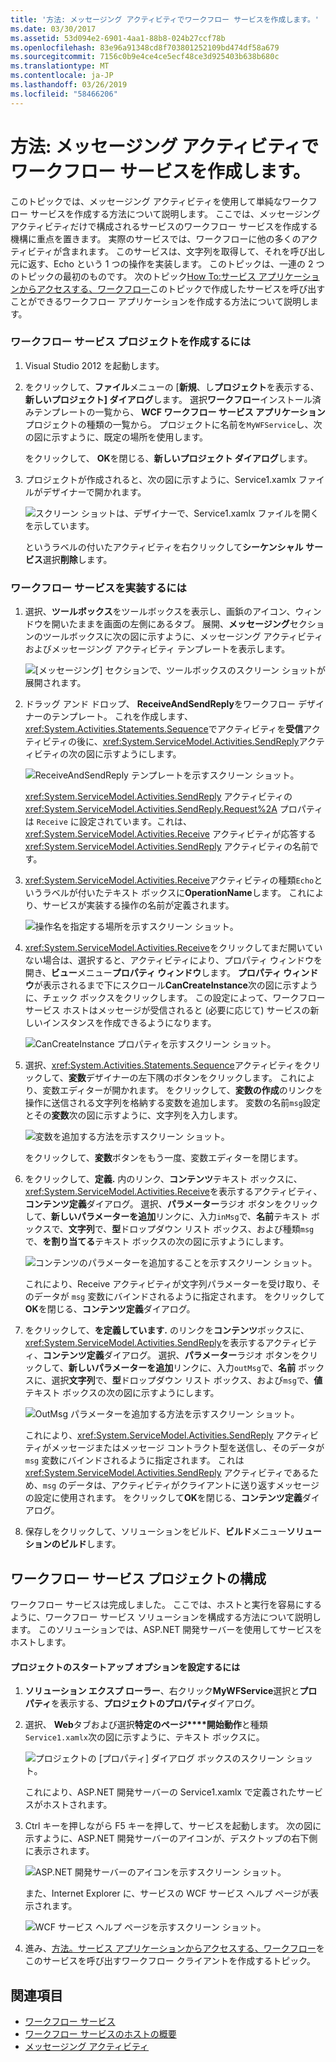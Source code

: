 ```yaml
---
title: '方法: メッセージング アクティビティでワークフロー サービスを作成します。'
ms.date: 03/30/2017
ms.assetid: 53d094e2-6901-4aa1-88b8-024b27ccf78b
ms.openlocfilehash: 83e96a91348cd8f703801252109bd474df58a679
ms.sourcegitcommit: 7156c0b9e4ce4ce5ecf48ce3d925403b638b680c
ms.translationtype: MT
ms.contentlocale: ja-JP
ms.lasthandoff: 03/26/2019
ms.locfileid: "58466206"
---
```

# <a name="how-to-create-a-workflow-service-with-messaging-activities"></a>方法: メッセージング アクティビティでワークフロー サービスを作成します。
このトピックでは、メッセージング アクティビティを使用して単純なワークフロー サービスを作成する方法について説明します。 ここでは、メッセージング アクティビティだけで構成されるサービスのワークフロー サービスを作成する機構に重点を置きます。 実際のサービスでは、ワークフローに他の多くのアクティビティが含まれます。 このサービスは、文字列を取得して、それを呼び出し元に返す、Echo という 1 つの操作を実装します。 このトピックは、一連の 2 つのトピックの最初のものです。 次のトピック[How To:サービス アプリケーションからアクセスする、ワークフロー](../../../../docs/framework/wcf/feature-details/how-to-access-a-service-from-a-workflow-application.md)このトピックで作成したサービスを呼び出すことができるワークフロー アプリケーションを作成する方法について説明します。  
  
### <a name="to-create-a-workflow-service-project"></a>ワークフロー サービス プロジェクトを作成するには  
  
1.  Visual Studio 2012 を起動します。  
  
2.  をクリックして、**ファイル**メニューの [**新規**、し**プロジェクト**を表示する、**新しいプロジェクト] ダイアログ**します。 選択**ワークフロー**インストール済みテンプレートの一覧から、 **WCF ワークフロー サービス アプリケーション**プロジェクトの種類の一覧から。 プロジェクトに名前を`MyWFService`し、次の図に示すように、既定の場所を使用します。  
  
     をクリックして、 **OK**を閉じる、**新しいプロジェクト ダイアログ**します。  
  
3.  プロジェクトが作成されると、次の図に示すように、Service1.xamlx ファイルがデザイナーで開かれます。  
  
     ![スクリーン ショットは、デザイナーで、Service1.xamlx ファイルを開くを示しています。](./media/how-to-create-a-workflow-service-with-messaging-activities/default-workflow-service.jpg)  
  
     というラベルの付いたアクティビティを右クリックして**シーケンシャル サービス**選択**削除**します。  
  
### <a name="to-implement-the-workflow-service"></a>ワークフロー サービスを実装するには  
  
1.  選択、**ツールボックス**をツールボックスを表示し、画鋲のアイコン、ウィンドウを開いたままを画面の左側にあるタブ。 展開、**メッセージング**セクションのツールボックスに次の図に示すように、メッセージング アクティビティおよびメッセージング アクティビティ テンプレートを表示します。  
  
     ![[メッセージング] セクションで、ツールボックスのスクリーン ショットが展開されます。](./media/how-to-create-a-workflow-service-with-messaging-activities/toolbox-messaging-section.jpg)  
  
2.  ドラッグ アンド ドロップ、 **ReceiveAndSendReply**をワークフロー デザイナーのテンプレート。 これを作成します、<xref:System.Activities.Statements.Sequence>でアクティビティを**受信**アクティビティの後に、<xref:System.ServiceModel.Activities.SendReply>アクティビティの次の図に示すようにします。  
  
     ![ReceiveAndSendReply テンプレートを示すスクリーン ショット。](./media/how-to-create-a-workflow-service-with-messaging-activities/receiveandsendreply-template.jpg)  
  
     <xref:System.ServiceModel.Activities.SendReply> アクティビティの <xref:System.ServiceModel.Activities.SendReply.Request%2A> プロパティは `Receive` に設定されています。これは、<xref:System.ServiceModel.Activities.Receive> アクティビティが応答する <xref:System.ServiceModel.Activities.SendReply> アクティビティの名前です。  
  
3.  <xref:System.ServiceModel.Activities.Receive>アクティビティの種類`Echo`というラベルが付いたテキスト ボックスに**OperationName**します。 これにより、サービスが実装する操作の名前が定義されます。  
  
     ![操作名を指定する場所を示すスクリーン ショット。](./media/how-to-create-a-workflow-service-with-messaging-activities/define-operation-name.jpg)  
  
4.  <xref:System.ServiceModel.Activities.Receive>をクリックしてまだ開いていない場合は、選択すると、アクティビティにより、プロパティ ウィンドウを開き、**ビュー**メニュー**プロパティ ウィンドウ**します。 **プロパティ ウィンドウ**が表示されるまで下にスクロール**CanCreateInstance**次の図に示すように、チェック ボックスをクリックします。 この設定によって、ワークフロー サービス ホストはメッセージが受信されると (必要に応じて) サービスの新しいインスタンスを作成できるようになります。  
  
     ![CanCreateInstance プロパティを示すスクリーン ショット。](./media/how-to-create-a-workflow-service-with-messaging-activities/cancreateinstance-property.jpg)  
  
5.  選択、<xref:System.Activities.Statements.Sequence>アクティビティをクリックして、**変数**デザイナーの左下隅のボタンをクリックします。 これにより、変数エディターが開かれます。 をクリックして、**変数の作成**のリンクを操作に送信される文字列を格納する変数を追加します。 変数の名前`msg`設定とその**変数**次の図に示すように、文字列を入力します。  
  
     ![変数を追加する方法を示すスクリーン ショット。](./media/how-to-create-a-workflow-service-with-messaging-activities/add-variable-msg-string.jpg)  
  
     をクリックして、**変数**ボタンをもう一度、変数エディターを閉じます。  
  
6.  をクリックして、**定義.** 内のリンク、**コンテンツ**テキスト ボックスに、<xref:System.ServiceModel.Activities.Receive>を表示するアクティビティ、**コンテンツ定義**ダイアログ。 選択、**パラメーター**ラジオ ボタンをクリックして、**新しいパラメーターを追加**リンクに、入力`inMsg`で、**名前**テキスト ボックスで、**文字列**で、**型**ドロップダウン リスト ボックス、および種類`msg`で、**を割り当てる**テキスト ボックスの次の図に示すようにします。  
  
     ![コンテンツのパラメーターを追加することを示すスクリーン ショット。](./media/how-to-create-a-workflow-service-with-messaging-activities/adding-parameters-content.jpg)  
  
     これにより、Receive アクティビティが文字列パラメーターを受け取り、そのデータが `msg` 変数にバインドされるように指定されます。 をクリックして**OK**を閉じる、**コンテンツ定義**ダイアログ。  
  
7.  をクリックして、**を定義しています.** のリンクを**コンテンツ**ボックスに、<xref:System.ServiceModel.Activities.SendReply>を表示するアクティビティ、**コンテンツ定義**ダイアログ。 選択、**パラメーター**ラジオ ボタンをクリックして、**新しいパラメーターを追加**リンクに、入力`outMsg`で、**名前** ボックスに、選択**文字列**で、**型**ドロップダウン リスト ボックス、および`msg`で、**値**テキスト ボックスの次の図に示すようにします。  
  
     ![OutMsg パラメーターを追加する方法を示すスクリーン ショット。](./media/how-to-create-a-workflow-service-with-messaging-activities/outmsg-parameters-content.jpg)  
  
     これにより、<xref:System.ServiceModel.Activities.SendReply> アクティビティがメッセージまたはメッセージ コントラクト型を送信し、そのデータが `msg` 変数にバインドされるように指定されます。 これは <xref:System.ServiceModel.Activities.SendReply> アクティビティであるため、`msg` のデータは、アクティビティがクライアントに送り返すメッセージの設定に使用されます。 をクリックして**OK**を閉じる、**コンテンツ定義**ダイアログ。  
  
8.  保存しをクリックして、ソリューションをビルド、**ビルド**メニュー**ソリューションのビルド**します。  
  
## <a name="configure-the-workflow-service-project"></a>ワークフロー サービス プロジェクトの構成  
 ワークフロー サービスは完成しました。 ここでは、ホストと実行を容易にするように、ワークフロー サービス ソリューションを構成する方法について説明します。 このソリューションでは、ASP.NET 開発サーバーを使用してサービスをホストします。  
  
#### <a name="to-set-project-start-up-options"></a>プロジェクトのスタートアップ オプションを設定するには  
  
1.  **ソリューション エクスプ ローラー**、右クリック**MyWFService**選択と**プロパティ**を表示する、**プロジェクトのプロパティ**ダイアログ。  
  
2.  選択、 **Web**タブおよび選択**特定のページ****開始動作**と種類`Service1.xamlx`次の図に示すように、テキスト ボックスに。  
  
     ![プロジェクトの [プロパティ] ダイアログ ボックスのスクリーン ショット。](./media/how-to-create-a-workflow-service-with-messaging-activities/project-properties-dialog.jpg)  
  
     これにより、ASP.NET 開発サーバーの Service1.xamlx で定義されたサービスがホストされます。  
  
3.  Ctrl キーを押しながら F5 キーを押して、サービスを起動します。 次の図に示すように、ASP.NET 開発サーバーのアイコンが、デスクトップの右下側に表示されます。  
  
     ![ASP.NET 開発サーバーのアイコンを示すスクリーン ショット。](./media/how-to-create-a-workflow-service-with-messaging-activities/asp-net-dev-server-icon.jpg)  
  
     また、Internet Explorer に、サービスの WCF サービス ヘルプ ページが表示されます。  
  
     ![WCF サービス ヘルプ ページを示すスクリーン ショット。](./media/how-to-create-a-workflow-service-with-messaging-activities/wcf-service-help-page.jpg)  
  
4.  進み、[方法。サービス アプリケーションからアクセスする、ワークフロー](../../../../docs/framework/wcf/feature-details/how-to-access-a-service-from-a-workflow-application.md)をこのサービスを呼び出すワークフロー クライアントを作成するトピック。  
  
## <a name="see-also"></a>関連項目
- [ワークフロー サービス](../../../../docs/framework/wcf/feature-details/workflow-services.md)
- [ワークフロー サービスのホストの概要](../../../../docs/framework/wcf/feature-details/hosting-workflow-services-overview.md)
- [メッセージング アクティビティ](../../../../docs/framework/wcf/feature-details/messaging-activities.md)
